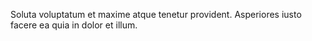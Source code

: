 Soluta voluptatum et maxime atque tenetur provident.
Asperiores iusto facere ea quia in dolor et illum.